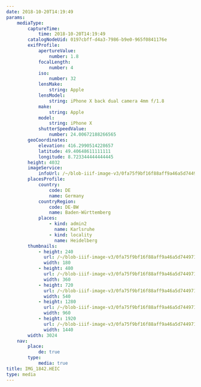 ```yaml
---
date: 2018-10-20T14:19:49
params:
    mediaType:
        captureTime:
            time: 2018-10-20T14:19:49
        catalogNodeUid: 0197cbff-d4a3-7986-b9e0-965f0841176e
        exifProfile:
            apertureValue:
                number: 1.8
            focalLength:
                number: 4
            iso:
                number: 32
            lensMake:
                string: Apple
            lensModel:
                string: iPhone X back dual camera 4mm f/1.8
            make:
                string: Apple
            model:
                string: iPhone X
            shutterSpeedValue:
                number: 24.00672188266565
        geoCoordinates:
            elevation: 416.2990514228657
            latitude: 49.40648611111111
            longitude: 8.723344444444445
        height: 4032
        imageService:
            infoUrl: /~/blob-iiif-image-v3/0fa75f9bf16f88aff9a46a5d744971038d6ec08a0d88ea6620d8058ca47d45ae/info.json
        placesProfile:
            country:
                code: DE
                name: Germany
            countryRegion:
                code: DE-BW
                name: Baden-Württemberg
            places:
                - kind: admin2
                  name: Karlsruhe
                - kind: locality
                  name: Heidelberg
        thumbnails:
            - height: 240
              url: /~/blob-iiif-image-v3/0fa75f9bf16f88aff9a46a5d744971038d6ec08a0d88ea6620d8058ca47d45ae/full/180%2C240/0/default.jpg
              width: 180
            - height: 480
              url: /~/blob-iiif-image-v3/0fa75f9bf16f88aff9a46a5d744971038d6ec08a0d88ea6620d8058ca47d45ae/full/360%2C480/0/default.jpg
              width: 360
            - height: 720
              url: /~/blob-iiif-image-v3/0fa75f9bf16f88aff9a46a5d744971038d6ec08a0d88ea6620d8058ca47d45ae/full/540%2C720/0/default.jpg
              width: 540
            - height: 1280
              url: /~/blob-iiif-image-v3/0fa75f9bf16f88aff9a46a5d744971038d6ec08a0d88ea6620d8058ca47d45ae/full/960%2C1280/0/default.jpg
              width: 960
            - height: 1920
              url: /~/blob-iiif-image-v3/0fa75f9bf16f88aff9a46a5d744971038d6ec08a0d88ea6620d8058ca47d45ae/full/1440%2C1920/0/default.jpg
              width: 1440
        width: 3024
    nav:
        place:
            de: true
        type:
            media: true
title: IMG_1842.HEIC
type: media
---
```

